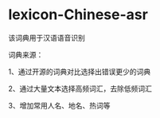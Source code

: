 # lexicon-Chinese-asr
该词典用于汉语语音识别

词典来源：

1、通过开源的词典对比选择出错误更少的词典

2、通过大量文本选择高频词汇，去除低频词汇

3、增加常用人名、地名、热词等

